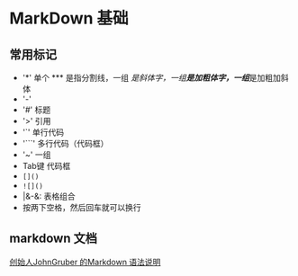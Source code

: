 # MarkDown 基础

## 常用标记
* '*'  单个 *** 是指分割线，一组 *是斜体字，一组**是加粗体字，一组***是加粗加斜体
* '-'   
* '#' 标题
* '>' 引用
* '`' 单行代码
* '```' 多行代码（代码框）
* '~' 一组 
* Tab键  代码框
* `[]()`
* `![]()`
* |&-&: 表格组合
* 按两下空格，然后回车就可以换行

## markdown 文档
[创始人JohnGruber 的Markdown 语法说明](https://daringfireball.net/projects/markdown/syntax)



